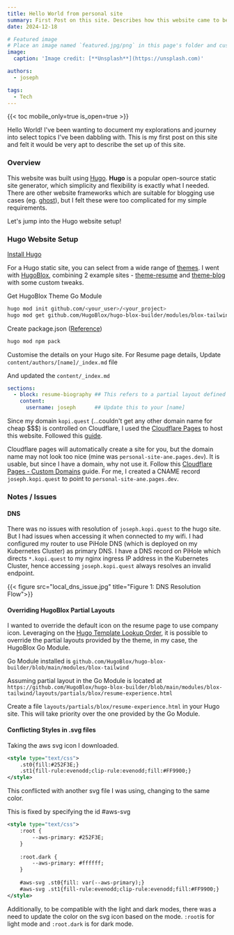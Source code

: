 ```yaml
---
title: Hello World from personal site
summary: First Post on this site. Describes how this website came to be.
date: 2024-12-18

# Featured image
# Place an image named `featured.jpg/png` in this page's folder and customize its options here.
image:
  caption: 'Image credit: [**Unsplash**](https://unsplash.com)'

authors:
  - joseph

tags:
  - Tech
---
```


{{< toc mobile_only=true is_open=true >}}

Hello World! I've been wanting to document my explorations and journey into select topics I've been dabbling with. This is my first post on this site and felt it would be very apt to describe the set up of this site.

### Overview
This website was built using [Hugo](https://gohugo.io/). **Hugo** is a popular open-source static site generator, which simplicity and flexibility is exactly what I needed. There are other website frameworks which are suitable for blogging use cases (eg. [ghost](https://ghost.org/)), but I felt these were too complicated for my simple requirements.

Let's jump into the Hugo website setup!

### Hugo Website Setup

[Install Hugo](https://gohugo.io/installation/)

For a Hugo static site, you can select from a wide range of [themes](https://themes.gohugo.io/). I went with [HugoBlox](https://docs.hugoblox.com/), combining 2 example sites - [theme-resume](https://github.com/HugoBlox/theme-resume) and [theme-blog](https://github.com/HugoBlox/theme-blog) with some custom tweaks.

Get HugoBlox Theme Go Module
```bash
hugo mod init github.com/<your_user>/<your_project>
hugo mod get github.com/HugoBlox/hugo-blox-builder/modules/blox-tailwind
```

Create package.json ([Reference](https://gohugo.io/commands/hugo_mod_npm_pack/))
```bash
hugo mod npm pack
```

Customise the details on your Hugo site. For Resume page details, 
Update `content/authors/[name]/_index.md` file

And updated the `content/_index.md`
```yaml
sections:
  - block: resume-biography ## This refers to a partial layout defined in the go module
    content:
      username: joseph      ## Update this to your [name]
```

Since my domain `kopi.quest` (...couldn't get any other domain name for cheap $$$) is controlled on Cloudflare, I used the [Cloudflare Pages](https://pages.cloudflare.com/) to host this website. Followed this [guide](https://docs.hugoblox.com/reference/deployment/#cloudflare-pages).

Cloudflare pages will automatically create a site for you, but the domain name may not look too nice (mine was `personal-site-ane.pages.dev`). It is usable, but since I have a domain, why not use it. Follow this [Cloudflare Pages - Custom Domains](https://developers.cloudflare.com/pages/configuration/custom-domains/) guide. For me, I created a CNAME record `joseph.kopi.quest` to point to `personal-site-ane.pages.dev`.

### Notes / Issues
#### DNS
There was no issues with resolution of `joseph.kopi.quest` to the hugo site. But I had issues when accessing it when connected to my wifi. I had configured my router to use PiHole DNS (which is deployed on my Kubernetes Cluster) as primary DNS. I have a DNS record on PiHole which directs `*.kopi.quest` to my nginx ingress IP address in the Kubernetes Cluster, hence accessing `joseph.kopi.quest` always resolves an invalid endpoint.

{{< figure src="local_dns_issue.jpg" title="Figure 1: DNS Resolution Flow">}}

#### Overriding HugoBlox Partial Layouts
I wanted to override the default icon on the resume page to use company icon. Leveraging on the [Hugo Template Lookup Order](https://gohugo.io/templates/lookup-order/), it is possible to override the partial layouts provided by the theme, in my case, the HugoBlox Go Module.

Go Module installed is `github.com/HugoBlox/hugo-blox-builder/blob/main/modules/blox-tailwind`

Assuming partial layout in the Go Module is located at `https://github.com/HugoBlox/hugo-blox-builder/blob/main/modules/blox-tailwind/layouts/partials/blox/resume-experience.html`

Create a file `layouts/partials/blox/resume-experience.html` in your Hugo site. This will take priority over the one provided by the Go Module.

#### Conflicting Styles in .svg files
Taking the aws svg icon I downloaded.
```svg
<style type="text/css">
	.st0{fill:#252F3E;}
	.st1{fill-rule:evenodd;clip-rule:evenodd;fill:#FF9900;}
</style>
```
This conflicted with another svg file I was using, changing to the same color.

This is fixed by specifying the id #aws-svg
```svg
<style type="text/css">
	:root {
		--aws-primary: #252F3E;
	}
	
	:root.dark {
		--aws-primary: #ffffff;
	}
	
	#aws-svg .st0{fill: var(--aws-primary);}
	#aws-svg .st1{fill-rule:evenodd;clip-rule:evenodd;fill:#FF9900;}
</style>
```
Additionally, to be compatible with the light and dark modes, there was a need to update the color on the svg icon based on the mode. `:root`is for light mode and `:root.dark` is for dark mode.
